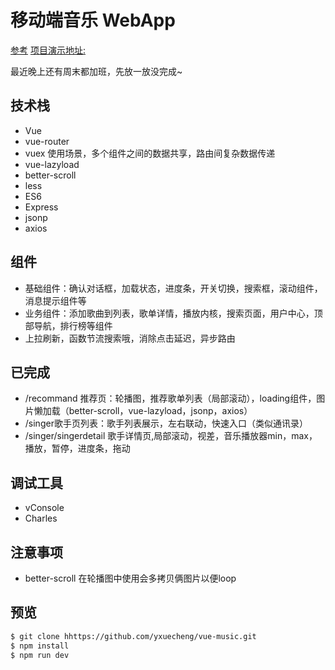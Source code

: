 
# 移动端音乐 WebApp

[参考](https://github.com/yxuecheng/vue-music-webapp)
[项目演示地址:](https://yxuecheng.github.io/vueMusic/dist/)

最近晚上还有周末都加班，先放一放没完成~

## 技术栈

- Vue
- vue-router
- vuex 使用场景，多个组件之间的数据共享，路由间复杂数据传递
- vue-lazyload
- better-scroll
- less
- ES6
- Express
- jsonp
- axios

## 组件

- 基础组件：确认对话框，加载状态，进度条，开关切换，搜索框，滚动组件，消息提示组件等
- 业务组件：添加歌曲到列表，歌单详情，播放内核，搜索页面，用户中心，顶部导航，排行榜等组件
- 上拉刷新，函数节流搜索哦，消除点击延迟，异步路由

## 已完成

- /recommand 推荐页：轮播图，推荐歌单列表（局部滚动），loading组件，图片懒加载（better-scroll，vue-lazyload，jsonp，axios）
- /singer歌手页列表：歌手列表展示，左右联动，快速入口（类似通讯录）
- /singer/singerdetail 歌手详情页,局部滚动，视差，音乐播放器min，max，播放，暂停，进度条，拖动
## 调试工具 

- vConsole
- Charles

## 注意事项

- better-scroll 在轮播图中使用会多拷贝俩图片以便loop

## 预览

``` bash
$ git clone hhttps://github.com/yxuecheng/vue-music.git
$ npm install
$ npm run dev
```
